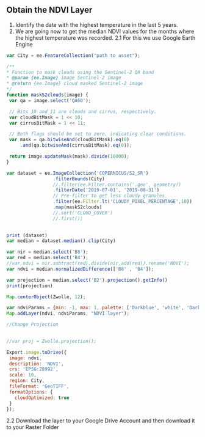 ## Obtain the NDVI Layer
1. Identify the date with the highest temperature in the last 5 years.
2.	We are going now to get the median NDVI values for the months where the highest temperature was recorded.
2.1 For this we use Google Earth Engine
 ```javascript
 var City = ee.FeatureCollection("path to asset");
 
 /**
 * Function to mask clouds using the Sentinel-2 QA band
 * @param {ee.Image} image Sentinel-2 image
 * @return {ee.Image} cloud masked Sentinel-2 image
 */
function maskS2clouds(image) {
  var qa = image.select('QA60');

  // Bits 10 and 11 are clouds and cirrus, respectively.
  var cloudBitMask = 1 << 10;
  var cirrusBitMask = 1 << 11;

  // Both flags should be set to zero, indicating clear conditions.
  var mask = qa.bitwiseAnd(cloudBitMask).eq(0)
      .and(qa.bitwiseAnd(cirrusBitMask).eq(0));

  return image.updateMask(mask).divide(10000);
}

var dataset = ee.ImageCollection('COPERNICUS/S2_SR')
                  .filterBounds(City)
                  //.filter(ee.Filter.contains('.geo', geometry))
                  .filterDate('2019-07-01', '2019-08-31')
                  // Pre-filter to get less cloudy granules.
                  .filter(ee.Filter.lt('CLOUDY_PIXEL_PERCENTAGE',10))
                  .map(maskS2clouds)
                  //.sort('CLOUD_COVER')
                  //.first();
                  

print (dataset)
var median = dataset.median().clip(City)

var nir = median.select('B8');
var red = median.select('B4');
//var ndvi = nir.subtract(red).divide(nir.add(red)).rename('NDVI');
var ndvi = median.normalizedDifference(['B8' , 'B4']);

var projection = median.select('B2').projection().getInfo()
print(projection)

Map.centerObject(Zwolle, 12);

var ndviParams = {min: -1, max: 1, palette: ['Darkblue', 'white', 'Darkgreen']};
Map.addLayer(ndvi, ndviParams, "NDVI layer");

//Change Projection

    
//var proj = Zwolle.projection();

Export.image.toDrive({
  image: ndvi,
  description: 'NDVI',
  crs: 'EPSG:28992',
  scale: 10,
  region: City,
  fileFormat: 'GeoTIFF',
  formatOptions: {
    cloudOptimized: true
  }
});
```
2.2 Download the layer to your Google Drive Account and then download it to your Raster Folder
